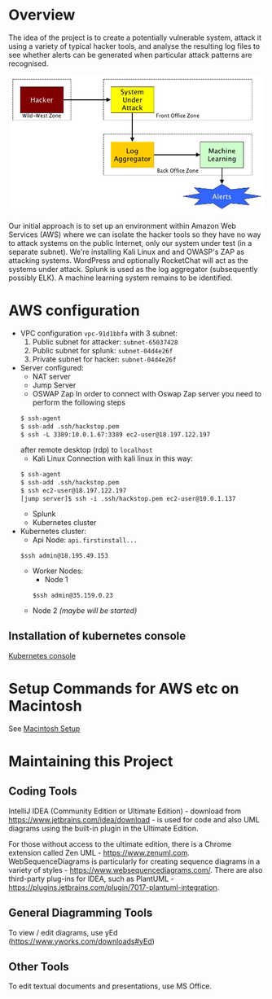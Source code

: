 # Overview

The idea of the project is to create a potentially vulnerable system, attack it using a variety of typical hacker tools,
and analyse the resulting log files to see whether alerts can be generated when particular attack patterns are recognised.

![Context Diagram](20180604_SecurityProjectOverview.jpg)

Our initial approach is to set up an environment within Amazon Web Services (AWS) where we can isolate the hacker tools so they
have no way to attack systems on the public Internet, only our system under test (in a separate subnet). We're installing
Kali Linux and and OWASP's ZAP as attacking systems. WordPress and optionally RocketChat will act as the systems under attack.
Splunk is used as the log aggregator (subsequently possibly ELK). A machine learning system remains to be identified.

# AWS configuration

* VPC configuration `vpc-91d1bbfa` with 3 subnet:
    1. Public subnet for attacker: `subnet-65037428`
    1. Public subnet for splunk: `subnet-04d4e26f`
    1. Private subnet for hacker: `subnet-04d4e26f`
* Server configured:
    * NAT server
    * Jump Server 
    * OSWAP Zap
    In order to connect with Oswap Zap server you need to perform the following steps
    ```
    $ ssh-agent
    $ ssh-add .ssh/hackstop.pem
    $ ssh -L 3389:10.0.1.67:3389 ec2-user@18.197.122.197
    ```
    after remote desktop (rdp) to `localhost`
    * Kali Linux
    Connection with kali linux in this way:
    ```
    $ ssh-agent
    $ ssh-add .ssh/hackstop.pem
    $ ssh ec2-user@18.197.122.197
    [jump server]$ ssh -i .ssh/hackstop.pem ec2-user@10.0.1.137 
    ```
    * Splunk 
    * Kubernetes cluster
* Kubernetes cluster:
    * Api Node: `api.firstinstall...`
    ```
    $ssh admin@18.195.49.153
    ```
    * Worker Nodes:
        * Node 1
        ```
        $ssh admin@35.159.0.23
        ```
    * Node 2 *(maybe will be started)*

## Installation of kubernetes console
[Kubernetes console](https://kubernetes.io/docs/tasks/access-application-cluster/web-ui-dashboard/)


# Setup Commands for AWS etc on Macintosh

See [Macintosh Setup](MacintoshSetup.md)

# Maintaining this Project

## Coding Tools

IntelliJ IDEA (Community Edition or Ultimate Edition) - download from https://www.jetbrains.com/idea/download -
is used for code and also UML diagrams using the built-in plugin in the Ultimate Edition.

For those without access to the ultimate edition, there is a Chrome extension called Zen UML - https://www.zenuml.com.
WebSequenceDiagrams is particularly for creating sequence diagrams in a variety of styles - https://www.websequencediagrams.com/.
There are also third-party plug-ins for IDEA, such as PlantUML - https://plugins.jetbrains.com/plugin/7017-plantuml-integration.

## General Diagramming Tools

To view / edit diagrams, use yEd (https://www.yworks.com/downloads#yEd)

## Other Tools

To edit textual documents and presentations, use MS Office.

